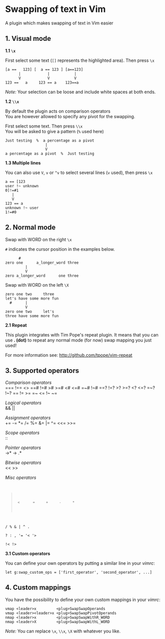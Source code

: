 Swapping of text in Vim
=======================

A plugin which makes swapping of text in Vim easier

<h2>1. Visual mode</h2>

**1.1 `\x`**

First select some text (`[]` represents the highlighted area). Then press `\x`

    [a ==   123] [  a == 123 ] [a==123]
          |            |           |
          V            V           V
    123 ==   a     123 == a    123==a

_Note:_ Your selection can be loose and include white spaces at both ends.

**1.2 `\\x`**

By default the plugin acts on comparison operators  
You are however allowed to specify any pivot for the swapping.

First select some text. Then press `\\x`  
You will be asked to give a pattern (`%` used here)

    Just testing  %  a percentage as a pivot
                      |
                      V
    a percentage as a pivot  %  Just testing

**1.3 Multiple lines**

You can also use `V`, `v` or `^v` to select several lines (`v` used), then press `\x`

    a == [123
    user !~ unknown
    0]!=#1
       |
       V
    123 == a
    unknown !~ user
    1!=#0

<h2>2. Normal mode</h2>

Swap with WORD on the right `\x`

`#` indicates the cursor position in the examples below.

          #
    zero one      a_longer_word three
             |
             V
    zero a_longer_word      one three

Swap with WORD on the left  `\X`

    zero one two     three
    let's have some more fun
      #      |
             V
    zero one two     let's
    three have some more fun

**2.1 Repeat**

This plugin integrates with Tim Pope's repeat plugin. It means that you can  
use **. (dot)** to repeat any normal mode (for now) swap mapping you just used!

For more information see: http://github.com/tpope/vim-repeat

<h2>3. Supported operators</h2>

_Comparison operators_  
    ===    !==     <>    ==#    !=#     >#
    >=#     <#    <=#    =~#    !~#    ==?
    !=?     >?    >=?     <?    <=?    =~?
    !~?     ==     !=     >=     =~     <=
    !~      ~=

_Logical operators_  
    &&     ||

_Assignment operators_  
    +=     -=     *=     /=     %=     &=
    |=     ^=    <<=    >>=

_Scope operators_  
    ::

_Pointer operators_  
    ->*     ->     .*

_Bitwise operators_  
    <<     >>

_Misc operators_  
<code>
>      <       =      +      -      *  
/      %       &      |      ^      .  
?      :       ,     '=     '<     '>  
!<     !>
</code>

**3.1 Custom operators**

You can define your own operators by putting a similar line in your _vimrc_:

    let g:swap_custom_ops = ['first_operator', 'second_operator', ...]

<h2>4. Custom mappings</h2>

You have the possibility to define your own custom mappings in your _vimrc_:

    vmap <leader>x         <plug>SwapSwapOperands
    vmap <leader><leader>x <plug>SwapSwapPivotOperands
    nmap <leader>x         <plug>SwapSwapWithR_WORD
    nmap <leader>X         <plug>SwapSwapWithL_WORD

_Note:_ You can replace `\x`, `\\x`, `\X` with whatever you like.
